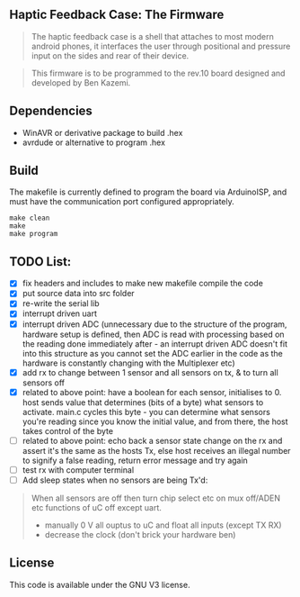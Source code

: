## Haptic Feedback Case: The Firmware
> The haptic feedback case is a shell that attaches to most modern android phones, it interfaces the user through positional and pressure input on the sides and rear of their device.   

> This firmware is to be programmed to the rev.10 board designed and developed by Ben Kazemi. 

## Dependencies
- WinAVR or derivative package to build .hex
- avrdude or alternative to program .hex 

## Build
The makefile is currently defined to program the board via ArduinoISP, and must have the communication port configured appropriately. 

```
make clean
make 
make program
```

## TODO List:
- [x] fix headers and includes to make new makefile compile the code
- [x] put source data into src folder
- [x] re-write the serial lib
- [x] interrupt driven uart
- [x] interrupt driven ADC (unnecessary due to the structure of the program, hardware setup is defined, then ADC is read with processing based on the reading done immediately after - an interrupt driven ADC doesn't fit into this structure as you cannot set the ADC earlier in the code as the hardware is constantly changing with the Multiplexer etc)
- [x] add rx to change between 1 sensor and all sensors on tx, & to turn all sensors off
- [x] related to above point: have a boolean for each sensor, initialises to 0. host sends value that determines (bits of a  byte) what sensors to activate. main.c cycles this byte - you can determine what sensors you're reading since you know the initial value, and from there, the host takes control of the byte
- [ ] related to above point: echo back a sensor state change on the rx and assert it's the same as the hosts Tx, else host receives an illegal number to signify a false reading, return error message and try again 
- [ ] test rx with computer terminal 
- [ ] Add sleep states when no sensors are being Tx'd:
> When all sensors are off then turn chip select etc on mux off/ADEN etc functions of uC off except uart.  
> - manually 0 V all ouptus to uC and float all inputs (except TX RX) 
> - decrease the clock (don't brick your hardware ben)

## License 

This code is available under the GNU V3 license. 
